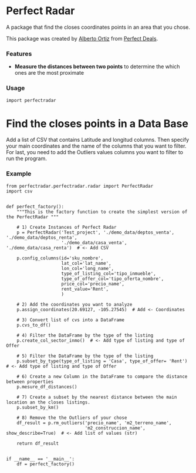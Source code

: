 # Perfect Radar

A package that find the closes coordinates points in an area that you chose.

This package was created by [Alberto Ortiz](https://www.linkedin.com/in/alberto-ortiz-06935784/) from [Perfect Deals](https://www.perfectdeals.com.mx/).

### Features
- **Measure the distances between two points** to determine the which ones are the most proximate

### Usage 

````
import perfectradar
````

# Find the closes points in a Data Base
Add a list of CSV that contains Latitude and longitud columns.
Then specify your main coordinates and the name of the columns that you want to filter.
For last, you need to add the Outliers values columns you want to filter to run the program.

### Example
````
from perfectradar.perfectradar.radar import PerfectRadar
import csv


def perfect_factory():
    """This is the factory function to create the simplest version of the PerfectRadar """

    # 1) Create Instances of Perfect Radar
    p = PerfectRadar('Test_project', './demo_data/deptos_venta', './demo_data/deptos_renta',
                     './demo_data/casa_venta', './demo_data/casa_renta')  # <- Add CSV

    p.config_columns(id='sku_nombre',
                     lat_col='lat_name',
                     lon_col='long_name',
                     type_of_listing_col='tipo_inmueble',
                     type_of_offer_col='tipo_oferta_nombre',
                     price_col='precio_name',
                     rent_value='Rent',
                     )

    # 2) Add the coordinates you want to analyze
    p.assign_coordinates(20.69127, -105.27545)  # Add <- Coordinates

    # 3) Convert list of cvs into a DataFrame
    p.cvs_to_df()

    # 4) Filter the DataFrame by the type of the listing
    p.create_col_sector_inmo()  # <- Add type of listing and type of Offer

    # 5) Filter the DataFrame by the type of the listing
    p.subset_by_type(type_of_listing = 'Casa', type_of_offer= 'Rent')  # <- Add type of listing and type of Offer

    # 6) Create a new Column in the DataFrame to compare the distance between properties
    p.mesure_df_distances()

    # 7) Create a subset by the nearest distance between the main location an the closes listings.
    p.subset_by_km()

    # 8) Remove the the Outliers of your chose
    df_result = p.rm_outliers('precio_name', 'm2_terreno_name',
                              'm2_construccion_name', show_describe=True)  # <- Add list of values (str)

    return df_result


if __name__ == '__main__':
    df = perfect_factory()
````
